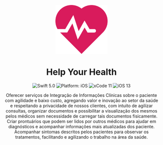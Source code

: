 <div align = "center">
<img src="Assets/Logo.png" width="170" />
</div>

# <div align = "center"> Help Your Health </div>

<p></p>
<p align="center">
<img src="https://img.shields.io/badge/Swift-5.0-brightgreen.svg" alt="Swift 5.0"/>
<img src="https://img.shields.io/badge/platform-iOS-purple.svg" alt="Platform: iOS"/>
<img src="https://img.shields.io/badge/Xcode-11-orange.svg" alt="xCode 11"/>
<img src="https://img.shields.io/badge/iOS-13-blue.svg" alt="iOS 13"/>
</a>
</p>

<p align="center"> Oferecer serviços de Integração de Informações Clínicas sobre o paciente com agilidade e baixo custo, agregando valor e inovação ao setor da saúde e respeitando a privacidade de nossos clientes, com intuito de agilizar consultas, organizar documentos e possibilitar a visualização dos mesmos pelos médicos sem necessidade de carregar tais documentos fisicamente. Criar prontuários que podem ser lidos por outros médicos para ajudar em diagnósticos e acompanhar informações mais atualizadas dos paciente. Acompanhar sintomas descritos pelos pacientes para observar os tratamentos, facilitando e agilizando o trabalho na área da saúde. </p>
